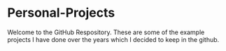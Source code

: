 # Personal-Projects

Welcome to the GitHub Respository. These are some of the example projects I have done over the years which I decided to keep in the github.
